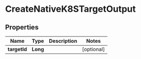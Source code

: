 

# CreateNativeK8STargetOutput


## Properties

| Name | Type | Description | Notes |
|------------ | ------------- | ------------- | -------------|
|**targetId** | **Long** |  |  [optional] |



